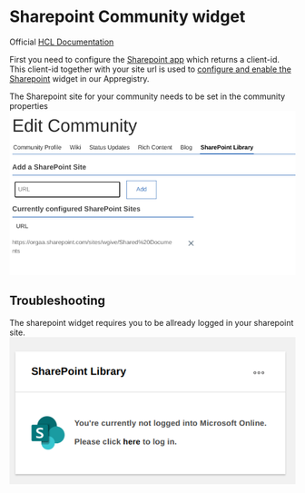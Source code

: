 # Sharepoint Community widget

Official [HCL Documentation](https://opensource.hcltechsw.com/connections-doc/v7/configuringv7features/sharepoint/c_admin_sharepoint_app_container.html)

First you need to configure the [Sharepoint app](https://opensource.hcltechsw.com/connections-doc/v7/configuringv7features/sharepoint/t_admin_sharepoint_app_enabling.html) which returns a client-id. This client-id together with your site url is used to [configure and enable the Sharepoint](https://opensource.hcltechsw.com/connections-doc/v7/configuringv7features/sharepoint/t_admin_sharepoint_app_configure.html) widget in our Appregistry.

The Sharepoint site for your community needs to be set in the community properties
![Site Config](/assets/images/admin/sharepoint/site-config.png)

## Troubleshooting

The sharepoint widget requires you to be allready logged in your sharepoint site.
![Not logged in](/assets/images/admin/sharepoint/not-logged-in.png)